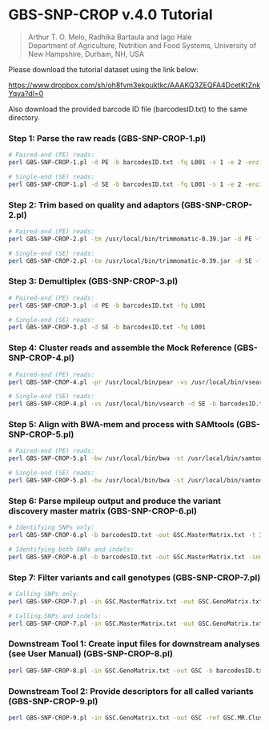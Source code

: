 # GBS-SNP-CROP v.4.0 Tutorial 
> Arthur T. O. Melo, Radhika Bartaula and Iago Hale   
> Department of Agriculture, Nutrition and Food Systems, University of New Hampshire, Durham, NH, USA

Please download the tutorial dataset using the link below:

https://www.dropbox.com/sh/oh8fvm3ekpuktkc/AAAKQ3ZEQFA4DcetKtZnkYqya?dl=0

Also download the provided barcode ID file (barcodesID.txt) to the same directory.

### Step 1: Parse the raw reads (GBS-SNP-CROP-1.pl)
```bash
# Paired-end (PE) reads:
perl GBS-SNP-CROP-1.pl -d PE -b barcodesID.txt -fq L001 -s 1 -e 2 -enz1 TGCA -enz2 CGG -t 10

# Single-end (SE) reads:
perl GBS-SNP-CROP-1.pl -d SE -b barcodesID.txt -fq L001 -s 1 -e 2 -enz1 TGCA -enz2 CGG -t 10
```

### Step 2: Trim based on quality and adaptors (GBS-SNP-CROP-2.pl)
```bash
# Paired-end (PE) reads:
perl GBS-SNP-CROP-2.pl -tm /usr/local/bin/trimmomatic-0.39.jar -d PE -fq L001 -t 10 -ph 33 -ad TruSeq3-PE.fa:2:30:10 -l 30 -sl 4:30 -tr 30 -m 32

# Single-end (SE) reads:
perl GBS-SNP-CROP-2.pl -tm /usr/local/bin/trimmomatic-0.39.jar -d SE -fq L001 -t 10 -ph 33 -ad TruSeq3-SE.fa:2:30:10 -l 30 -sl 4:30 -tr 30 -m 32
```

### Step 3: Demultiplex (GBS-SNP-CROP-3.pl)
```bash
# Paired-end (PE) reads:
perl GBS-SNP-CROP-3.pl -d PE -b barcodesID.txt -fq L001

# Single-end (SE) reads:
perl GBS-SNP-CROP-3.pl -d SE -b barcodesID.txt -fq L001
```

### Step 4: Cluster reads and assemble the Mock Reference (GBS-SNP-CROP-4.pl)
```bash
# Paired-end (PE) reads:
perl GBS-SNP-CROP-4.pl -pr /usr/local/bin/pear -vs /usr/local/bin/vsearch -d PE -b barcodesID.txt -rl 150 -p 0.01 -pl 32 -t 10 -cl consout -id 0.93 -min 32 -MR GSC.MR

# Single-end (SE) reads:
perl GBS-SNP-CROP-4.pl -vs /usr/local/bin/vsearch -d SE -b barcodesID.txt -rl 150 -t 10 -cl consout -id 0.93 -min 32 -MR GSC.MR
```

### Step 5: Align with BWA-mem and process with SAMtools (GBS-SNP-CROP-5.pl)
```bash
# Paired-end (PE) reads:
perl GBS-SNP-CROP-5.pl -bw /usr/local/bin/bwa -st /usr/local/bin/samtools -d PE -b barcodesID.txt -ref GSC.MR.Genome.fa -Q 30 -q 30 -F 2308 -f 2 -t 10 -opt 0

# Single-end (SE) reads:
perl GBS-SNP-CROP-5.pl -bw /usr/local/bin/bwa -st /usr/local/bin/samtools -d SE -b barcodesID.txt -ref GSC.MR.Genome.fa -Q 30 -q 30 -F 2308 -f 0 -t 10 -opt 0
```

### Step 6: Parse mpileup output and produce the variant discovery master matrix (GBS-SNP-CROP-6.pl)
```bash
# Identifying SNPs only:
perl GBS-SNP-CROP-6.pl -b barcodesID.txt -out GSC.MasterMatrix.txt -t 10

# Identifying both SNPs and indels:
perl GBS-SNP-CROP-6.pl -b barcodesID.txt -out GSC.MasterMatrix.txt -indel -t 10
```

### Step 7: Filter variants and call genotypes (GBS-SNP-CROP-7.pl)
```bash
# Calling SNPs only:
perl GBS-SNP-CROP-7.pl -in GSC.MasterMatrix.txt -out GSC.GenoMatrix.txt -mnHoDepth0 5 -mnHoDepth1 20 -mnHetDepth 3 -altStrength 0.8 -mnAlleleRatio 0.25 -mnCall 0.75 -mnAvgDepth 3 -mxAvgDepth 200

# Calling SNPs and indels:
perl GBS-SNP-CROP-7.pl -in GSC.MasterMatrix.txt -out GSC.GenoMatrix.txt -indel -mnHoDepth0 5 -mnHoDepth1 20 -mnHetDepth 3 -altStrength 0.8 -mnAlleleRatio 0.25 -mnCall 0.75 -mnAvgDepth 3 -mxAvgDepth 200
```

### Downstream Tool 1: Create input files for downstream analyses (see User Manual) (GBS-SNP-CROP-8.pl)
```bash
perl GBS-SNP-CROP-8.pl -in GSC.GenoMatrix.txt -out GSC -b barcodesID.txt -formats R,T,P,V,H 
```

### Downstream Tool 2: Provide descriptors for all called variants (GBS-SNP-CROP-9.pl)
```bash
perl GBS-SNP-CROP-9.pl -in GSC.GenoMatrix.txt -out GSC -ref GSC.MR.Clusters.fa 
```
